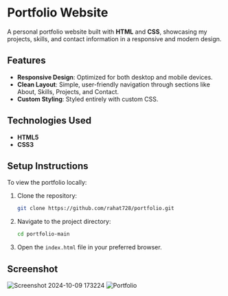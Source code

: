 # Portfolio Website

A personal portfolio website built with **HTML** and **CSS**, showcasing my projects, skills, and contact information in a responsive and modern design.

## Features
- **Responsive Design**: Optimized for both desktop and mobile devices.
- **Clean Layout**: Simple, user-friendly navigation through sections like About, Skills, Projects, and Contact.
- **Custom Styling**: Styled entirely with custom CSS.

## Technologies Used
- **HTML5**
- **CSS3**

## Setup Instructions
To view the portfolio locally:

1. Clone the repository:
   ```bash
   git clone https://github.com/rahat728/portfolio.git
   ```
2. Navigate to the project directory:
   ```bash
   cd portfolio-main
   ```
3. Open the `index.html` file in your preferred browser.

## Screenshot
![Screenshot 2024-10-09 173224](https://github.com/user-attachments/assets/4d5026af-f453-45b1-8f95-1adbd7a212d5)
![Portfolio](https://github.com/user-attachments/assets/189a9cb2-9df2-4d93-811c-d35b0b19bcd1)
